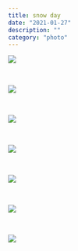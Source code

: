 ```yaml
---
title: snow day
date: "2021-01-27"
description: ""
category: "photo"
---
```


![ ](https://sosphotoblog.s3.us-east-2.amazonaws.com/blog/2021/2021-01-27/sled-1.jpg)

&nbsp;

![ ](https://sosphotoblog.s3.us-east-2.amazonaws.com/blog/2021/2021-01-27/sled-2.jpg)

&nbsp;

![ ](https://sosphotoblog.s3.us-east-2.amazonaws.com/blog/2021/2021-01-27/sled-3.jpg)

&nbsp;

![ ](https://sosphotoblog.s3.us-east-2.amazonaws.com/blog/2021/2021-01-27/sled-4.jpg)

&nbsp;

![ ](https://sosphotoblog.s3.us-east-2.amazonaws.com/blog/2021/2021-01-27/sled-5.jpg)

&nbsp;

![ ](https://sosphotoblog.s3.us-east-2.amazonaws.com/blog/2021/2021-01-27/sled-6.jpg)

&nbsp;

![ ](https://sosphotoblog.s3.us-east-2.amazonaws.com/blog/2021/2021-01-27/sled-7.jpg)
